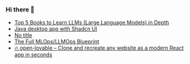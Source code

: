 ### Hi there 👋

<!-- daily.dev BOOKMARKS:START -->
- [Top 5 Books to Learn LLMs &lpar;Large Language Models&rpar; in Depth](https://app.daily.dev/posts/3ph2w8huL?utm_source=rss&utm_medium=bookmarks&utm_campaign=PnGboN99PhXCxFrWGGg2C)
- [Java desktop app with Shadcn UI](https://app.daily.dev/posts/tWcqbLBFl?utm_source=rss&utm_medium=bookmarks&utm_campaign=PnGboN99PhXCxFrWGGg2C)
- [No title](https://app.daily.dev/posts/PdXyIGwgi?utm_source=rss&utm_medium=bookmarks&utm_campaign=PnGboN99PhXCxFrWGGg2C)
- [The Full MLOps/LLMOps Blueprint](https://app.daily.dev/posts/EfNHkSEDQ?utm_source=rss&utm_medium=bookmarks&utm_campaign=PnGboN99PhXCxFrWGGg2C)
- [🔥 open-lovable – Clone and recreate any website as a modern React app in seconds](https://app.daily.dev/posts/WWr2h2xTB?utm_source=rss&utm_medium=bookmarks&utm_campaign=PnGboN99PhXCxFrWGGg2C)
<!-- daily.dev BOOKMARKS:END -->

<!--
**dinesh4monto/dinesh4monto** is a ✨ _special_ ✨ repository because its `README.md` (this file) appears on your GitHub profile.

Here are some ideas to get you started:

- 🔭 I’m currently working on ...
- 🌱 I’m currently learning ...
- 👯 I’m looking to collaborate on ...
- 🤔 I’m looking for help with ...
- 💬 Ask me about ...
- 📫 How to reach me: ...
- 😄 Pronouns: ...
- ⚡ Fun fact: ...
-->
